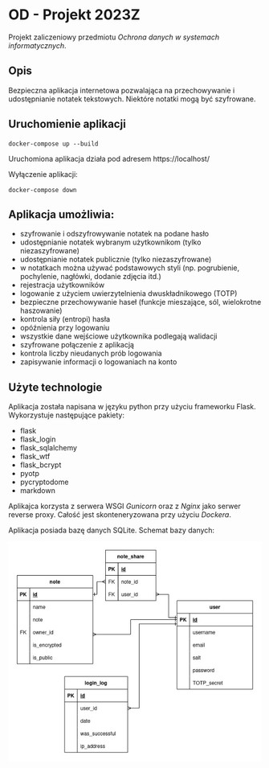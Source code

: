 # OD - Projekt 2023Z

Projekt zaliczeniowy przedmiotu *Ochrona danych w systemach informatycznych*.

## Opis

Bezpieczna aplikacja internetowa pozwalająca na przechowywanie i udostępnianie notatek tekstowych. Niektóre notatki mogą być szyfrowane.

## Uruchomienie aplikacji
```
docker-compose up --build
```
Uruchomiona aplikacja działa pod adresem https://localhost/

Wyłączenie aplikacji:
```
docker-compose down
```

## Aplikacja umożliwia:
- szyfrowanie i odszyfrowywanie notatek na podane hasło
- udostępnianie notatek wybranym użytkownikom (tylko niezaszyfrowane)
- udostępnianie notatek publicznie (tylko niezaszyfrowane)
- w notatkach można używać podstawowych styli (np. pogrubienie, pochylenie, nagłówki, dodanie zdjęcia itd.)
- rejestracja użytkowników
- logowanie z użyciem uwierzytelnienia dwuskładnikowego (TOTP)
- bezpieczne przechowywanie haseł (funkcje mieszające, sól, wielokrotne haszowanie)
- kontrola siły (entropi) hasła 
- opóźnienia przy logowaniu
- wszystkie dane wejściowe użytkownika podlegają walidacji
- szyfrowane połączenie z aplikacją
- kontrola liczby nieudanych prób logowania
- zapisywanie informacji o logowaniach na konto


## Użyte technologie
Aplikacja została napisana w języku python przy użyciu frameworku Flask. Wykorzystuje następujące pakiety:
- flask
- flask_login
- flask_sqlalchemy
- flask_wtf
- flask_bcrypt
- pyotp
- pycryptodome
- markdown

Aplikajca korzysta z serwera WSGI *Gunicorn* oraz z *Nginx* jako serwer reverse proxy. Całość jest skonteneryzowana przy użyciu *Dockera*.

Aplikacja posiada bazę danych SQLite. Schemat bazy danych:

![db](db-diagram.jpg "Diagram bazy danych aplikacji")

